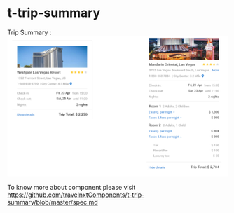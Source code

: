 # t-trip-summary

Trip Summary :
<img src="https://github.com/travelnxtComponents/t-trip-summary/blob/master/Summary.png" alt="Trip Summary">

To know more about component please visit https://github.com/travelnxtComponents/t-trip-summary/blob/master/spec.md
